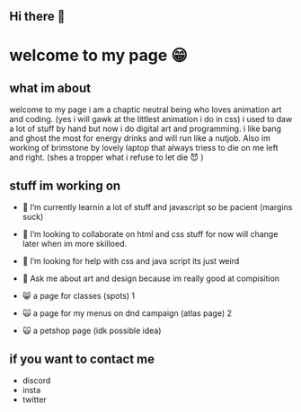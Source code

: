 ## Hi there 👋

<!--
**Ajhat22/Ajhat22** is a ✨ _special_ ✨ repository because its `README.md` (this file) appears on your GitHub profile.

Here are some ideas to get you started:

- 🔭 I’m currently working on ...
- 😄 Pronouns: ...
- ⚡ Fun fact: ...
-->
# welcome to my page 😁




## what im about
welcome to my page i am a chaptic neutral being who loves animation art and coding. (yes i will gawk at the littlest animation i do in css)
i used to daw a lot of stuff by hand but now i do digital art and programming.
i like bang and ghost the most for energy drinks and will run like a nutjob.
Also im working of brimstone by lovely laptop that always triess to die on me left and right.  (shes a tropper what i refuse to let die 😈 )

## stuff im working on
- 🌱 I’m currently learnin a lot of stuff and  javascript so be pacient (margins suck)

- 👯 I’m looking to collaborate on html and css stuff for now will change later when im more skilloed.

- 🤔 I’m looking for help with css and java script its just weird

- 💬 Ask me about art and design because im really good at compisition

-  😸 a page for classes (spots) 1
  
- 🙀 a page for my menus on dnd campaign (atlas page) 2

- 🙀 a petshop page (idk possible idea)

## if you want to contact me

- discord
- insta
-  twitter
